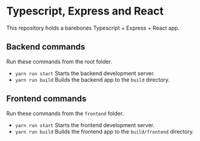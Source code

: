 # Typescript, Express and React

This repository holds a barebones Typescript + Express + React app.

## Backend commands
Run these commands from the root folder.

- `yarn run start` Starts the backend development server.
- `yarn run build` Builds the backend app to the `build` directory.

## Frontend commands
Run these commands from the `frontend` folder.

- `yarn run start` Starts the frontend development server.
- `yarn run build` Builds the frontend app to the `build/frontend` directory.

